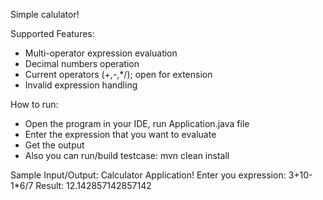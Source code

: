 Simple calulator!

Supported Features:
* Multi-operator expression evaluation
* Decimal numbers operation
* Current operators (+,-,*/); open for extension
* Invalid expression handling

How to run:
* Open the program in your IDE, run Application.java file
* Enter the expression that you want to evaluate
* Get the output
* Also you can run/build testcase:  mvn clean install

Sample Input/Output:
Calculator Application!
Enter you expression:
3+10-1*6/7
Result: 12.142857142857142